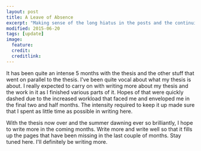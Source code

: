 ```yaml
---
layout: post
title: A Leave of Absence
excerpt: "Making sense of the long hiatus in the posts and the continuity in the blog"
modified: 2015-06-20
tags: [update]
image:
  feature: 
  credit: 
  creditlink: 
---
```


It has been quite an intense 5 months with the thesis and the other stuff that went on parallel to the thesis. I've been quite vocal about what my thesis is about. I really expected to carry on with writing more about my thesis and the work in it as I finished various parts of it. Hopes of that were quickly dashed due to the increased workload that faced me and enveloped me in the final two and half months. The intensity required to keep it up made sure that I spent as little time as possible in writing here. 

With the thesis now over and the summer dawning ever so brilliantly, I hope to write more in the coming months. Write more and write well so that it fills up the pages that have been missing in the last couple of months. Stay tuned here. I'll definitely be writing more. 
